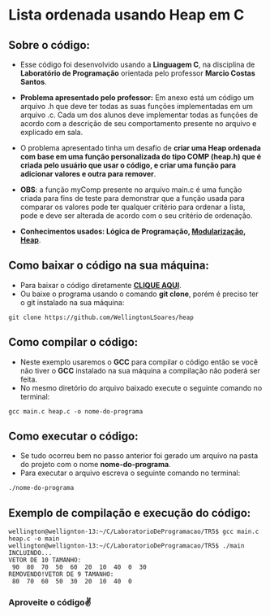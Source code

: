 # Lista ordenada usando Heap em C

## <b>Sobre o código:</b> 
- Esse código foi desenvolvido usando a <b>Linguagem C</b>, na disciplina de <b>Laboratório de Programação</b> orientada pelo professor <b>Marcio Costas Santos</b>.
- <b>Problema apresentado pelo professor:</b> Em anexo está um código um arquivo .h que deve ter todas as suas funções implementadas em um arquivo .c. Cada um dos alunos deve implementar todas as funções de acordo com a descrição de seu
comportamento presente no arquivo e explicado em sala.

- O problema apresentado tinha um desafio de <b>criar uma Heap ordenada com base em uma função personalizada do tipo COMP (heap.h) que é criada pelo usuário que usar o código, e criar uma função para adicionar valores e outra para remover</b>.

- <b>OBS</b>: a função myComp presente no arquivo main.c é uma função criada para fins de teste para demonstrar que a função usada para comparar os valores pode ter qualquer critério para ordenar a lista, pode e deve ser alterada de acordo com o seu critério de ordenação.

- <b>Conhecimentos usados: Lógica de Programação, [Modularização](https://embarcados.com.br/programacao-modular-em-c/), [Heap](https://www.programiz.com/dsa/heap-data-structure)</b>.

## <b>Como baixar o código na sua máquina:</b>
- Para baixar o  código diretamente <b>[CLIQUE AQUI](https://github.com/WellingtonLSoares/heap/archive/refs/heads/main.zip)</b>.
- Ou baixe o programa usando o comando <b>git clone</b>, porém é preciso ter o git instalado na sua máquina:
```
git clone https://github.com/WellingtonLSoares/heap
```

## <b>Como compilar o código:</b>
- Neste exemplo usaremos o <b>GCC</b> para compilar o código então se você não tiver o <b>GCC</b> instalado na sua máquina a compilação não poderá ser feita.
- No mesmo diretório do arquivo baixado execute o seguinte comando no terminal:
```
gcc main.c heap.c -o nome-do-programa
```

## <b>Como executar o código:</b>
- Se tudo ocorreu bem no passo anterior foi gerado um arquivo na pasta do projeto com o nome <b>nome-do-programa</b>.
- Para executar o arquivo escreva o seguinte comando no terminal:
```
./nome-do-programa
```

## <b>Exemplo de compilação e execução do código:</b>
```
wellington@wellignton-13:~/C/LaboratorioDeProgramacao/TR5$ gcc main.c heap.c -o main
wellington@wellignton-13:~/C/LaboratorioDeProgramacao/TR5$ ./main
INCLUINDO... 
VETOR DE 10 TAMANHO:
 90  80  70  50  60  20  10  40  0  30 
REMOVENDO!VETOR DE 9 TAMANHO:
 80  70  60  50  30  20  10  40  0
```

### <b>Aproveite o código</b>✌️		